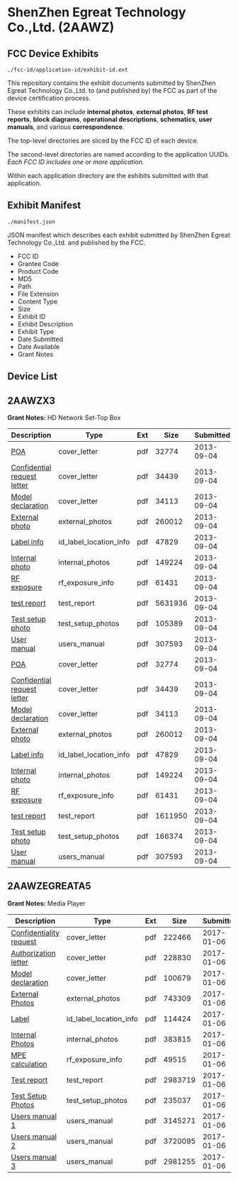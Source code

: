 # ShenZhen Egreat Technology Co.,Ltd. (2AAWZ)
## FCC Device Exhibits

```
./fcc-id/application-id/exhibit-id.ext
```

This repository contains the exhibit documents submitted by ShenZhen Egreat Technology Co.,Ltd. to (and published by) the FCC as part of the device certification process.

These exhibits can include **internal photos**, **external photos**, **RF test reports**, **block diagrams**, **operational descriptions**, **schematics**, **user manuals**, and various **correspondence**.

The top-level directories are sliced by the FCC ID of each device.

The second-level directories are named according to the application UUIDs. *Each FCC ID includes one or more application.*

Within each application directory are the exhibits submitted with that application. 

## Exhibit Manifest

```
./manifest.json
```

JSON manifest which describes each exhibit submitted by ShenZhen Egreat Technology Co.,Ltd. and published by the FCC.

- FCC ID
- Grantee Code
- Product Code
- MD5
- Path
- File Extension
- Content Type
- Size
- Exhibit ID
- Exhibit Description
- Exhibit Type
- Date Submitted
- Date Available
- Grant Notes

## Device List
## 2AAWZX3
**Grant Notes:** HD Network Set-Top Box

| Description | Type | Ext | Size | Submitted | Available |
| ----------- | ---- | --- | ---- | --------- | --------- |
| [POA](2AAWZX3/5547bf355550e99a65830e8fb6832958/2062226.pdf) | cover_letter | pdf | 32774 | 2013-09-04 | 2013-09-04 |
| [Confidential request letter](2AAWZX3/5547bf355550e99a65830e8fb6832958/2062227.pdf) | cover_letter | pdf | 34439 | 2013-09-04 | 2013-09-04 |
| [Model declaration](2AAWZX3/5547bf355550e99a65830e8fb6832958/2062228.pdf) | cover_letter | pdf | 34113 | 2013-09-04 | 2013-09-04 |
| [External photo](2AAWZX3/5547bf355550e99a65830e8fb6832958/2062235.pdf) | external_photos | pdf | 260012 | 2013-09-04 | 2013-09-04 |
| [Label info](2AAWZX3/5547bf355550e99a65830e8fb6832958/2062237.pdf) | id_label_location_info | pdf | 47829 | 2013-09-04 | 2013-09-04 |
| [Internal photo](2AAWZX3/5547bf355550e99a65830e8fb6832958/2062236.pdf) | internal_photos | pdf | 149224 | 2013-09-04 | 2013-09-04 |
| [RF exposure](2AAWZX3/5547bf355550e99a65830e8fb6832958/2062232.pdf) | rf_exposure_info | pdf | 61431 | 2013-09-04 | 2013-09-04 |
| [test report](2AAWZX3/5547bf355550e99a65830e8fb6832958/2062234.pdf) | test_report | pdf | 5631936 | 2013-09-04 | 2013-09-04 |
| [Test setup photo](2AAWZX3/5547bf355550e99a65830e8fb6832958/2062233.pdf) | test_setup_photos | pdf | 105389 | 2013-09-04 | 2013-09-04 |
| [User manual](2AAWZX3/5547bf355550e99a65830e8fb6832958/2062238.pdf) | users_manual | pdf | 307593 | 2013-09-04 | 2013-09-04 |
| [POA](2AAWZX3/00ec72827ca4ef2aad6901867c728164/2062226.pdf) | cover_letter | pdf | 32774 | 2013-09-04 | 2013-09-04 |
| [Confidential request letter](2AAWZX3/00ec72827ca4ef2aad6901867c728164/2062227.pdf) | cover_letter | pdf | 34439 | 2013-09-04 | 2013-09-04 |
| [Model declaration](2AAWZX3/00ec72827ca4ef2aad6901867c728164/2062228.pdf) | cover_letter | pdf | 34113 | 2013-09-04 | 2013-09-04 |
| [External photo](2AAWZX3/00ec72827ca4ef2aad6901867c728164/2062235.pdf) | external_photos | pdf | 260012 | 2013-09-04 | 2013-09-04 |
| [Label info](2AAWZX3/00ec72827ca4ef2aad6901867c728164/2062237.pdf) | id_label_location_info | pdf | 47829 | 2013-09-04 | 2013-09-04 |
| [Internal photo](2AAWZX3/00ec72827ca4ef2aad6901867c728164/2062236.pdf) | internal_photos | pdf | 149224 | 2013-09-04 | 2013-09-04 |
| [RF exposure](2AAWZX3/00ec72827ca4ef2aad6901867c728164/2062232.pdf) | rf_exposure_info | pdf | 61431 | 2013-09-04 | 2013-09-04 |
| [test report](2AAWZX3/00ec72827ca4ef2aad6901867c728164/2062260.pdf) | test_report | pdf | 1611950 | 2013-09-04 | 2013-09-04 |
| [Test setup photo](2AAWZX3/00ec72827ca4ef2aad6901867c728164/2062259.pdf) | test_setup_photos | pdf | 166374 | 2013-09-04 | 2013-09-04 |
| [User manual](2AAWZX3/00ec72827ca4ef2aad6901867c728164/2062238.pdf) | users_manual | pdf | 307593 | 2013-09-04 | 2013-09-04 |
## 2AAWZEGREATA5
**Grant Notes:** Media Player

| Description | Type | Ext | Size | Submitted | Available |
| ----------- | ---- | --- | ---- | --------- | --------- |
| [Confidentiality request](2AAWZEGREATA5/d4c597f96e7f6a4f43876684b0d06e33/3249980.pdf) | cover_letter | pdf | 222466 | 2017-01-06 | 2017-01-06 |
| [Authorization letter](2AAWZEGREATA5/d4c597f96e7f6a4f43876684b0d06e33/3249981.pdf) | cover_letter | pdf | 228830 | 2017-01-06 | 2017-01-06 |
| [Model declaration](2AAWZEGREATA5/d4c597f96e7f6a4f43876684b0d06e33/3249983.pdf) | cover_letter | pdf | 100679 | 2017-01-06 | 2017-01-06 |
| [External Photos](2AAWZEGREATA5/d4c597f96e7f6a4f43876684b0d06e33/3249974.pdf) | external_photos | pdf | 743309 | 2017-01-06 | 2017-01-06 |
| [Label](2AAWZEGREATA5/d4c597f96e7f6a4f43876684b0d06e33/3249982.pdf) | id_label_location_info | pdf | 114424 | 2017-01-06 | 2017-01-06 |
| [Internal Photos](2AAWZEGREATA5/d4c597f96e7f6a4f43876684b0d06e33/3249975.pdf) | internal_photos | pdf | 383815 | 2017-01-06 | 2017-01-06 |
| [MPE calculation](2AAWZEGREATA5/d4c597f96e7f6a4f43876684b0d06e33/3249984.pdf) | rf_exposure_info | pdf | 49515 | 2017-01-06 | 2017-01-06 |
| [Test report](2AAWZEGREATA5/d4c597f96e7f6a4f43876684b0d06e33/3249985.pdf) | test_report | pdf | 2983719 | 2017-01-06 | 2017-01-06 |
| [Test Setup Photos](2AAWZEGREATA5/d4c597f96e7f6a4f43876684b0d06e33/3249976.pdf) | test_setup_photos | pdf | 235037 | 2017-01-06 | 2017-01-06 |
| [Users manual 1](2AAWZEGREATA5/d4c597f96e7f6a4f43876684b0d06e33/3249977.pdf) | users_manual | pdf | 3145271 | 2017-01-06 | 2017-01-06 |
| [Users manual 2](2AAWZEGREATA5/d4c597f96e7f6a4f43876684b0d06e33/3249978.pdf) | users_manual | pdf | 3720095 | 2017-01-06 | 2017-01-06 |
| [Users manual 3](2AAWZEGREATA5/d4c597f96e7f6a4f43876684b0d06e33/3249979.pdf) | users_manual | pdf | 2981255 | 2017-01-06 | 2017-01-06 |
